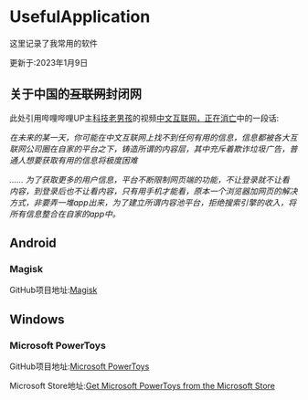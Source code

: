 # UsefulApplication

这里记录了我常用的软件

更新于:2023年1月9日

## 关于中国的~~互联网~~封闭网

此处引用哔哩哔哩UP主[科技老男孩](https://space.bilibili.com/1278118266 "科技老男孩")的视频[中文互联网，正在消亡](https://www.bilibili.com/video/BV1JY4y1v7JS "中文互联网，正在消亡")中的一段话:

  *在未来的某一天，你可能在中文互联网上找不到任何有用的信息，信息都被各大互联网公司圈在自家的平台之下，铸造所谓的内容层，其中充斥着欺诈垃圾广告，普通人想要获取有用的信息将极度困难*

*......
  为了获取更多的用户信息，平台不断限制网页端的功能，不让登录就不让看内容，到登录后也不让看内容，只有用手机才能看，原本一个浏览器加网页的解决方式，非要弄一堆app出来，为了建立所谓内容池平台，拒绝搜索引擎的收入，将所有信息整合在自家的app中。*

## Android

### Magisk

GitHub项目地址:[Magisk](github.com/topjohnwu/Magisk)

## Windows

### Microsoft PowerToys

GitHub项目地址:[Microsoft PowerToys](github.com/microsoft/PowerToys)

Microsoft Store地址:[Get Microsoft PowerToys from the Microsoft Store](apps.microsoft.com/store/detail/microsoft-powertoys/XP89DCGQ3K6VLD)

